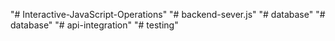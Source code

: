 "# Interactive-JavaScript-Operations" 
"# backend-sever.js" 
"# database" 
"# database" 
"# api-integration" 
"# testing" 
